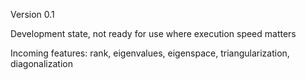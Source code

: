 
Version 0.1

Development state, not ready for use where execution speed matters

Incoming features: rank, eigenvalues, eigenspace, triangularization, diagonalization
